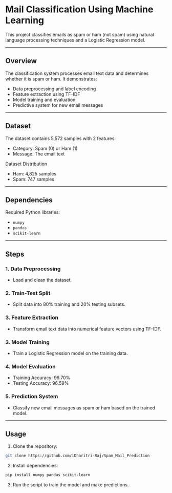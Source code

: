 # Mail Classification Using Machine Learning

This project classifies emails as spam or ham (not spam) using natural language processing techniques and a Logistic Regression model.

---

## Overview

The classification system processes email text data and determines whether it is spam or ham. It demonstrates:

- Data preprocessing and label encoding
- Feature extraction using TF-IDF
- Model training and evaluation
- Predictive system for new email messages

---

## Dataset

The dataset contains 5,572 samples with 2 features:
- Category: Spam (0) or Ham (1)
- Message: The email text

Dataset Distribution
- Ham: 4,825 samples
- Spam: 747 samples

---

## Dependencies

Required Python libraries:
- `numpy`
- `pandas`
- `scikit-learn`

---

## Steps

### 1. Data Preprocessing
- Load and clean the dataset.

### 2. Train-Test Split
- Split data into 80% training and 20% testing subsets.

### 3. Feature Extraction
- Transform email text data into numerical feature vectors using TF-IDF.

### 3. Model Training
- Train a Logistic Regression model on the training data.

### 4. Model Evaluation
- Training Accuracy: 96.70%
- Testing Accuracy: 96.59%

### 5. Prediction System
- Classify new email messages as spam or ham based on the trained model.

---

## Usage

1. Clone the repository:
```bash
git clone https://github.com/iDharitri-Raj/Spam_Mail_Prediction
```
2. Install dependencies:
```bash
pip install numpy pandas scikit-learn
```
3. Run the script to train the model and make predictions.
